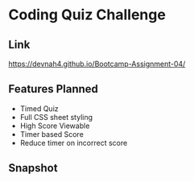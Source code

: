 # Coding Quiz Challenge 

## Link
https://devnah4.github.io/Bootcamp-Assignment-04/

## Features Planned
- Timed Quiz
- Full CSS sheet styling
- High Score Viewable
- Timer based Score
- Reduce timer on incorrect score

## Snapshot
